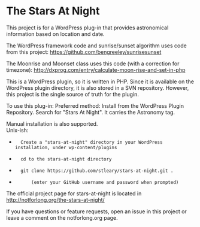 # The Stars At Night
This project is for a WordPress plug-in that provides astronomical information based on location and date.

The WordPress framework code and sunrise/sunset algorithm uses code from this project:
https://github.com/bengreeley/sunrisesunset

The Moonrise and Moonset class uses this code (with a correction for timezone):
http://dxprog.com/entry/calculate-moon-rise-and-set-in-php

This is a WordPress plugin, so it is written in PHP. Since it is available on the WordPress plugin directory, it is also stored in a SVN repository. However, this project is the single source of truth for the plugin.

To use this plug-in:
Preferred method: Install from the WordPress Plugin Repository. Search for "Stars At Night". It carries the Astronomy tag.

Manual installation is also supported. <br>
Unix-ish:
*       Create a "stars-at-night" directory in your WordPress installation, under wp-content/plugins
*       cd to the stars-at-night directory
*       git clone https://github.com/stleary/stars-at-night.git .
*           (enter your GitHub username and password when prompted)
 
The official project page for stars-at-night is located in http://notforlong.org/the-stars-at-night/

If you have questions or feature requests, open an issue in this project or leave a comment on the notforlong.org page.
